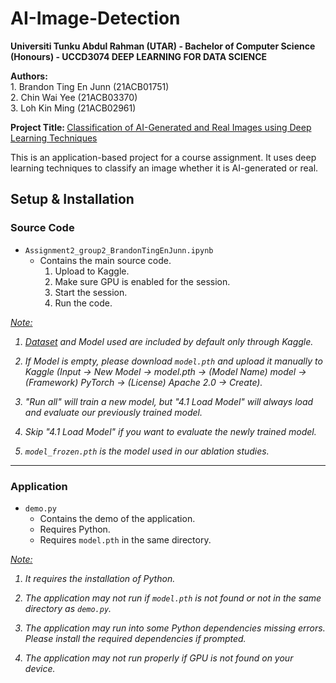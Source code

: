 # AI-Image-Detection

<b> Universiti Tunku Abdul Rahman (UTAR) - Bachelor of Computer Science (Honours) - UCCD3074 DEEP LEARNING FOR DATA SCIENCE </b>

<b> Authors: </b> <br>
1\. Brandon Ting En Junn (21ACB01751) </b> <br>
2\. Chin Wai Yee (21ACB03370) <br>
3\. Loh Kin Ming (21ACB02961)

<b> Project Title: </b> [Classification of AI-Generated and Real Images using Deep Learning Techniques](/Assignment2_group2_BrandonTingEnJunn.pdf)

This is an application-based project for a course assignment. It uses deep learning techniques to classify an image whether it is AI-generated or real.

## Setup & Installation
### Source Code
- `Assignment2_group2_BrandonTingEnJunn.ipynb`
    - Contains the main source code.
        1. Upload to Kaggle.
        2. Make sure GPU is enabled for the session.
        3. Start the session.
        4. Run the code.

<i>

<u> Note: </u>

1. [Dataset](https://www.kaggle.com/datasets/tristanzhang32/ai-generated-images-vs-real-images) and Model used are included by default only through Kaggle.

2. If Model is empty, please download `model.pth` and upload it manually to Kaggle (Input -> New Model -> model.pth -> (Model Name) model -> (Framework) PyTorch -> (License) Apache 2.0 -> Create).

3. "Run all" will train a new model, but "4.1 Load Model" will always load and evaluate our previously trained model.

4. Skip "4.1 Load Model" if you want to evaluate the newly trained model.

5. `model_frozen.pth` is the model used in our ablation studies.

</i>

<hr>

### Application
- `demo.py`
    - Contains the demo of the application.
    - Requires Python.
    - Requires `model.pth` in the same directory.

<i>

<u> Note: </u>

1. It requires the installation of Python.

2. The application may not run if `model.pth` is not found or not in the same directory as `demo.py`.

3. The application may run into some Python dependencies missing errors. Please install the required dependencies if prompted.

4. The application may not run properly if GPU is not found on your device.

</i>
